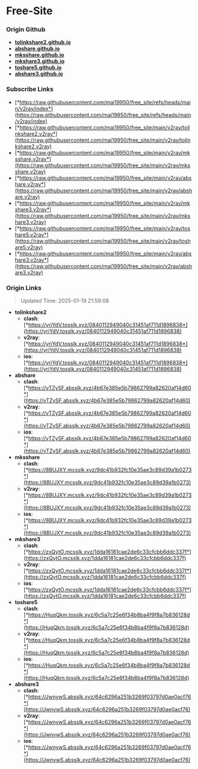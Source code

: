# Free-Site

### Origin Github

- [**tolinkshare2.github.io**](https://github.com/tolinkshare2/tolinkshare2.github.io)
- [**abshare.github.io**](https://github.com/abshare/abshare.github.io)
- [**mksshare.github.io**](https://github.com/mksshare/mksshare.github.io)
- [**mkshare3.github.io**](https://github.com/mkshare3/mkshare3.github.io)
- [**toshare5.github.io**](https://github.com/toshare5/toshare5.github.io)
- [**abshare3.github.io**](https://github.com/abshare3/abshare3.github.io)

### Subscribe Links

- [*https://raw.githubusercontent.com/mai19950/free_site/refs/heads/main/v2ray/index*](https://raw.githubusercontent.com/mai19950/free_site/refs/heads/main/v2ray/index)
- [*https://raw.githubusercontent.com/mai19950/free_site/main/v2ray/tolinkshare2.v2ray*](https://raw.githubusercontent.com/mai19950/free_site/main/v2ray/tolinkshare2.v2ray)
- [*https://raw.githubusercontent.com/mai19950/free_site/main/v2ray/mksshare.v2ray*](https://raw.githubusercontent.com/mai19950/free_site/main/v2ray/mksshare.v2ray)
- [*https://raw.githubusercontent.com/mai19950/free_site/main/v2ray/abshare.v2ray*](https://raw.githubusercontent.com/mai19950/free_site/main/v2ray/abshare.v2ray)
- [*https://raw.githubusercontent.com/mai19950/free_site/main/v2ray/mkshare3.v2ray*](https://raw.githubusercontent.com/mai19950/free_site/main/v2ray/mkshare3.v2ray)
- [*https://raw.githubusercontent.com/mai19950/free_site/main/v2ray/toshare5.v2ray*](https://raw.githubusercontent.com/mai19950/free_site/main/v2ray/toshare5.v2ray)
- [*https://raw.githubusercontent.com/mai19950/free_site/main/v2ray/abshare3.v2ray*](https://raw.githubusercontent.com/mai19950/free_site/main/v2ray/abshare3.v2ray)

### Origin Links

> Updated Time: 2025-01-19 21:59:08

- **tolinkshare2**
  - **clash**: [*https://yriYdV.tosslk.xyz/0840112949040c31451af711d1896838*](https://yriYdV.tosslk.xyz/0840112949040c31451af711d1896838)
  - **v2ray**: [*https://yriYdV.tosslk.xyz/0840112949040c31451af711d1896838*](https://yriYdV.tosslk.xyz/0840112949040c31451af711d1896838)
  - **ios**: [*https://yriYdV.tosslk.xyz/0840112949040c31451af711d1896838*](https://yriYdV.tosslk.xyz/0840112949040c31451af711d1896838)
- **abshare**
  - **clash**: [*https://vTZySF.absslk.xyz/4b67e385e5b79862799a82620af14d60*](https://vTZySF.absslk.xyz/4b67e385e5b79862799a82620af14d60)
  - **v2ray**: [*https://vTZySF.absslk.xyz/4b67e385e5b79862799a82620af14d60*](https://vTZySF.absslk.xyz/4b67e385e5b79862799a82620af14d60)
  - **ios**: [*https://vTZySF.absslk.xyz/4b67e385e5b79862799a82620af14d60*](https://vTZySF.absslk.xyz/4b67e385e5b79862799a82620af14d60)
- **mksshare**
  - **clash**: [*https://8BUJXY.mcsslk.xyz/9dc41b932fc10e35ae3c89d39a1b0273*](https://8BUJXY.mcsslk.xyz/9dc41b932fc10e35ae3c89d39a1b0273)
  - **v2ray**: [*https://8BUJXY.mcsslk.xyz/9dc41b932fc10e35ae3c89d39a1b0273*](https://8BUJXY.mcsslk.xyz/9dc41b932fc10e35ae3c89d39a1b0273)
  - **ios**: [*https://8BUJXY.mcsslk.xyz/9dc41b932fc10e35ae3c89d39a1b0273*](https://8BUJXY.mcsslk.xyz/9dc41b932fc10e35ae3c89d39a1b0273)
- **mkshare3**
  - **clash**: [*https://zxQytO.mcsslk.xyz/1dda16181cae2de6c33cfcbb6ddc337f*](https://zxQytO.mcsslk.xyz/1dda16181cae2de6c33cfcbb6ddc337f)
  - **v2ray**: [*https://zxQytO.mcsslk.xyz/1dda16181cae2de6c33cfcbb6ddc337f*](https://zxQytO.mcsslk.xyz/1dda16181cae2de6c33cfcbb6ddc337f)
  - **ios**: [*https://zxQytO.mcsslk.xyz/1dda16181cae2de6c33cfcbb6ddc337f*](https://zxQytO.mcsslk.xyz/1dda16181cae2de6c33cfcbb6ddc337f)
- **toshare5**
  - **clash**: [*https://HuqQkm.tosslk.xyz/6c5a7c25e6f34b8ba4f9f8a7b836128d*](https://HuqQkm.tosslk.xyz/6c5a7c25e6f34b8ba4f9f8a7b836128d)
  - **v2ray**: [*https://HuqQkm.tosslk.xyz/6c5a7c25e6f34b8ba4f9f8a7b836128d*](https://HuqQkm.tosslk.xyz/6c5a7c25e6f34b8ba4f9f8a7b836128d)
  - **ios**: [*https://HuqQkm.tosslk.xyz/6c5a7c25e6f34b8ba4f9f8a7b836128d*](https://HuqQkm.tosslk.xyz/6c5a7c25e6f34b8ba4f9f8a7b836128d)
- **abshare3**
  - **clash**: [*https://JwnywS.absslk.xyz/64c6296a251b3269f03797d0ae0acf76*](https://JwnywS.absslk.xyz/64c6296a251b3269f03797d0ae0acf76)
  - **v2ray**: [*https://JwnywS.absslk.xyz/64c6296a251b3269f03797d0ae0acf76*](https://JwnywS.absslk.xyz/64c6296a251b3269f03797d0ae0acf76)
  - **ios**: [*https://JwnywS.absslk.xyz/64c6296a251b3269f03797d0ae0acf76*](https://JwnywS.absslk.xyz/64c6296a251b3269f03797d0ae0acf76)
